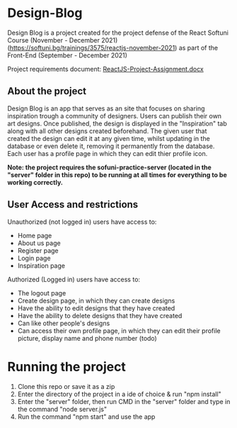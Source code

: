 # Design-Blog
Design Blog is a project created for the project defense of the React Softuni Course (November - December 2021) (https://softuni.bg/trainings/3575/reactjs-november-2021) as part of the Front-End (September - December 2021)

Project requirements document: [ReactJS-Project-Assignment.docx](https://github.com/TheStormWeaver/Design-Blog/files/7687984/ReactJS-Project-Assignment.docx)


## About the project
Design Blog  is an app that serves as an site that focuses on sharing inspiration trough a community of designers. Users can publish their own art designs. Once published, the design is displayed in the "Inspiration" tab along with all other designs created beforehand. The given user that created the design can edit it at any given time, whilst updating in the database or even delete it, removing it permanently from the database. Each user has a profile page in which they can edit thier profile icon.

**Note: the project requires the sofuni-practice-server (located in the "server" folder in this repo) to be running at all times for everything to be working correctly.**

## User Access and restrictions
Unauthorized (not logged in) users have access to:
- Home page
- About us page
- Register page
- Login page
- Inspiration page

Authorized (Logged in) users have access to:
- The logout page
- Create design page, in which they can create designs
- Have the ability to edit designs that they have created
- Have the ability to delete designs that they have created
- Can like other people's designs
- Can access their own profile page, in which they can edit their profile picture, display name and phone number (todo)


# Running the project
1. Clone this repo or save it as a zip
2. Enter the directory of the project in a ide of choice & run "npm install"
3. Enter the "server" folder, then run CMD in the "server" folder and type in the command "node server.js"
4. Run the command "npm start" and use the app

